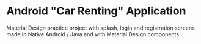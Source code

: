 # Android "Car Renting" Application 

Material Design practice project
with splash, login and registration screens
made in Native Android / Java and with Material Design components
